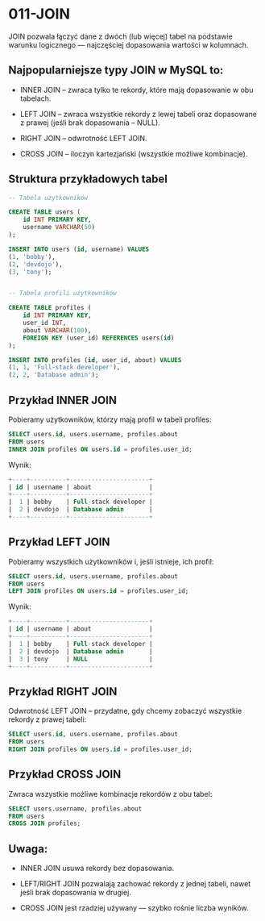 # 011-JOIN
JOIN pozwala łączyć dane z dwóch (lub więcej) tabel na podstawie warunku logicznego — najczęściej dopasowania wartości w kolumnach.

## Najpopularniejsze typy JOIN w MySQL to:

- INNER JOIN – zwraca tylko te rekordy, które mają dopasowanie w obu tabelach.

- LEFT JOIN – zwraca wszystkie rekordy z lewej tabeli oraz dopasowane z prawej (jeśli brak dopasowania – NULL).

- RIGHT JOIN – odwrotność LEFT JOIN.

- CROSS JOIN – iloczyn kartezjański (wszystkie możliwe kombinacje).

## Struktura przykładowych tabel
```sql
-- Tabela użytkowników

CREATE TABLE users (
    id INT PRIMARY KEY,
    username VARCHAR(50)
);

INSERT INTO users (id, username) VALUES
(1, 'bobby'),
(2, 'devdojo'),
(3, 'tony');


-- Tabela profili użytkowników

CREATE TABLE profiles (
    id INT PRIMARY KEY,
    user_id INT,
    about VARCHAR(100),
    FOREIGN KEY (user_id) REFERENCES users(id)
);

INSERT INTO profiles (id, user_id, about) VALUES
(1, 1, 'Full-stack developer'),
(2, 2, 'Database admin');
```

## Przykład INNER JOIN
Pobieramy użytkowników, którzy mają profil w tabeli profiles:
```sql
SELECT users.id, users.username, profiles.about
FROM users
INNER JOIN profiles ON users.id = profiles.user_id;
```
Wynik:
```sql
+----+----------+----------------------+
| id | username | about                |
+----+----------+----------------------+
|  1 | bobby    | Full-stack developer |
|  2 | devdojo  | Database admin       |
+----+----------+----------------------+
```

## Przykład LEFT JOIN
Pobieramy wszystkich użytkowników i, jeśli istnieje, ich profil:
```sql
SELECT users.id, users.username, profiles.about
FROM users
LEFT JOIN profiles ON users.id = profiles.user_id;
```
Wynik:
```sql
+----+----------+----------------------+
| id | username | about                |
+----+----------+----------------------+
|  1 | bobby    | Full-stack developer |
|  2 | devdojo  | Database admin       |
|  3 | tony     | NULL                 |
+----+----------+----------------------+
```

## Przykład RIGHT JOIN
Odwrotność LEFT JOIN – przydatne, gdy chcemy zobaczyć wszystkie rekordy z prawej tabeli:
```sql
SELECT users.id, users.username, profiles.about
FROM users
RIGHT JOIN profiles ON users.id = profiles.user_id;
```

## Przykład CROSS JOIN
Zwraca wszystkie możliwe kombinacje rekordów z obu tabel:
```sql
SELECT users.username, profiles.about
FROM users
CROSS JOIN profiles;
```

## Uwaga:

- INNER JOIN usuwa rekordy bez dopasowania.

- LEFT/RIGHT JOIN pozwalają zachować rekordy z jednej tabeli, nawet jeśli brak dopasowania w drugiej.

- CROSS JOIN jest rzadziej używany — szybko rośnie liczba wyników.